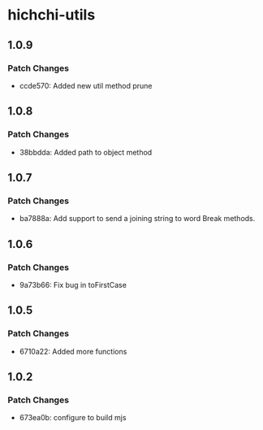 # hichchi-utils

## 1.0.9

### Patch Changes

- ccde570: Added new util method prune

## 1.0.8

### Patch Changes

- 38bbdda: Added path to object method

## 1.0.7

### Patch Changes

- ba7888a: Add support to send a joining string to word Break methods.

## 1.0.6

### Patch Changes

- 9a73b66: Fix bug in toFirstCase

## 1.0.5

### Patch Changes

- 6710a22: Added more functions

## 1.0.2

### Patch Changes

- 673ea0b: configure to build mjs
